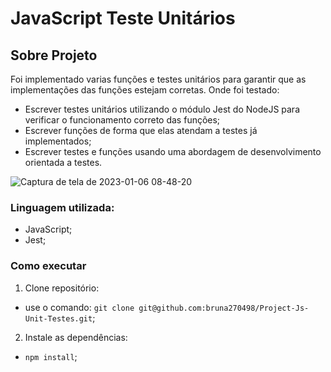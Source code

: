 #  JavaScript Teste Unitários

## Sobre Projeto

Foi implementado varias funções e testes unitários para garantir que as implementações das funções estejam corretas. Onde foi testado:

- Escrever testes unitários utilizando o módulo Jest do NodeJS para verificar o funcionamento correto das funções;
- Escrever funções de forma que elas atendam a testes já implementados;
- Escrever testes e funções usando uma abordagem de desenvolvimento orientada a testes.

![Captura de tela de 2023-01-06 08-48-20](https://user-images.githubusercontent.com/74669052/211006923-a8f40fbf-f793-4f1f-8403-5c510461307d.png)

### Linguagem utilizada:

- JavaScript;
- Jest;

### Como executar

1. Clone repositório:

- use o comando: ```git clone git@github.com:bruna270498/Project-Js-Unit-Testes.git```;

2. Instale as dependências:

- ```npm install```;
